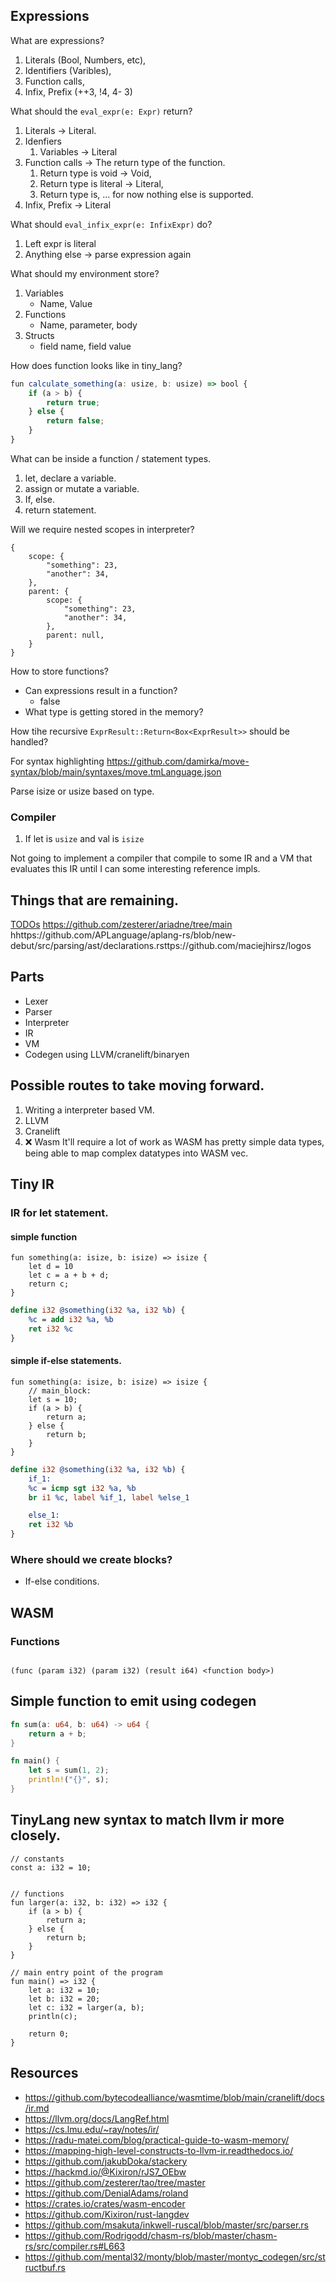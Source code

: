 ## Expressions

What are expressions?

1. Literals (Bool, Numbers, etc),
2. Identifiers (Varibles),
3. Function calls,
4. Infix, Prefix (++3, !4, 4- 3)

What should the `eval_expr(e: Expr)` return?

1. Literals -> Literal.
2. Idenfiers
   1. Variables -> Literal
3. Function calls -> The return type of the function.
   1. Return type is void -> Void,
   2. Return type is literal -> Literal,
   3. Return type is, ... for now nothing else is supported.
4. Infix, Prefix -> Literal

What should `eval_infix_expr(e: InfixExpr)` do?

1. Left expr is literal
2. Anything else -> parse expression again

What should my environment store?

1. Variables
   - Name, Value
2. Functions
   - Name, parameter, body
3. Structs
   - field name, field value

How does function looks like in tiny_lang?

```ts
fun calculate_something(a: usize, b: usize) => bool {
    if (a > b) {
        return true;
    } else {
        return false;
    }
}
```

What can be inside a function / statement types.

1. let, declare a variable.
2. assign or mutate a variable.
3. If, else.
4. return statement.

Will we require nested scopes in interpreter?

```
{
    scope: {
        "something": 23,
        "another": 34,
    },
    parent: {
        scope: {
            "something": 23,
            "another": 34,
        },
        parent: null,
    }
}
```

How to store functions?

- Can expressions result in a function?
  - false
- What type is getting stored in the memory?

How tihe recursive `ExprResult::Return<Box<ExprResult>>` should be handled?

For syntax highlighting
https://github.com/damirka/move-syntax/blob/main/syntaxes/move.tmLanguage.json

Parse isize or usize based on type.

### Compiler

1. If let is `usize` and val is `isize`

Not going to implement a compiler that compile to some IR and a VM that evaluates this IR until I can some interesting reference impls.

## Things that are remaining.

[TODOs](./TODO.md)
https://github.com/zesterer/ariadne/tree/main
hhttps://github.com/APLanguage/aplang-rs/blob/new-debut/src/parsing/ast/declarations.rsttps://github.com/maciejhirsz/logos

## Parts

- Lexer
- Parser
- Interpreter
- IR
- VM
- Codegen using LLVM/cranelift/binaryen

## Possible routes to take moving forward.

1. Writing a interpreter based VM.
2. LLVM
3. Cranelift
4. ❌ Wasm
   It'll require a lot of work as WASM has pretty simple data types, being able to map complex datatypes into WASM vec.

## Tiny IR

### IR for let statement.

#### simple function

```
fun something(a: isize, b: isize) => isize {
    let d = 10
    let c = a + b + d;
    return c;
}
```

```ll
define i32 @something(i32 %a, i32 %b) {
    %c = add i32 %a, %b
    ret i32 %c
}
```

#### simple if-else statements.

```
fun something(a: isize, b: isize) => isize {
    // main_block:
    let s = 10;
    if (a > b) {
        return a;
    } else {
        return b;
    }
}
```

```ll
define i32 @something(i32 %a, i32 %b) {
    if_1:
    %c = icmp sgt i32 %a, %b
    br i1 %c, label %if_1, label %else_1

    else_1:
    ret i32 %b
}
```

### Where should we create blocks?

- If-else conditions.

## WASM

### Functions

```

(func (param i32) (param i32) (result i64) <function body>)

```

## Simple function to emit using codegen

```rs
fn sum(a: u64, b: u64) -> u64 {
    return a + b;
}

fn main() {
    let s = sum(1, 2);
    println!("{}", s);
}
```

## TinyLang new syntax to match llvm ir more closely.

```
// constants
const a: i32 = 10;


// functions
fun larger(a: i32, b: i32) => i32 {
    if (a > b) {
        return a;
    } else {
        return b;
    }
}

// main entry point of the program
fun main() => i32 {
    let a: i32 = 10;
    let b: i32 = 20;
    let c: i32 = larger(a, b);
    println(c);

    return 0;
}
```

## Resources

- https://github.com/bytecodealliance/wasmtime/blob/main/cranelift/docs/ir.md
- https://llvm.org/docs/LangRef.html
- https://cs.lmu.edu/~ray/notes/ir/
- https://radu-matei.com/blog/practical-guide-to-wasm-memory/
- https://mapping-high-level-constructs-to-llvm-ir.readthedocs.io/
- https://github.com/jakubDoka/stackery
- https://hackmd.io/@Kixiron/rJS7_OEbw
- https://github.com/zesterer/tao/tree/master
- https://github.com/DenialAdams/roland
- https://crates.io/crates/wasm-encoder
- https://github.com/Kixiron/rust-langdev
- https://github.com/msakuta/inkwell-ruscal/blob/master/src/parser.rs
- https://github.com/Rodrigodd/chasm-rs/blob/master/chasm-rs/src/compiler.rs#L663
- https://github.com/mental32/monty/blob/master/montyc_codegen/src/structbuf.rs
